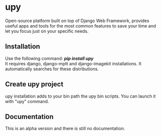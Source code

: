 upy
===

Open-source platform built on top of Django Web Framework, provides useful apps and tools for the most common features to save your time and let you focus just on your specific needs.

## Installation

Use the following command: <b><i>pip install upy</i></b>
<br />
It requires django, django-mptt and django-imagekit installations. It automatically searches for these distributions.


## Create upy project

upy installation adds to your bin path the upy bin scripts. You can launch it with "upy" command.


## Documentation

This is an alpha version and there is still no documentation.